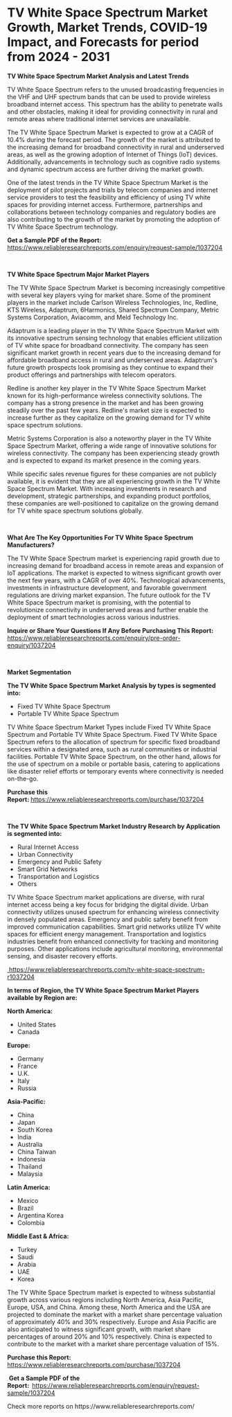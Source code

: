 <p><h1>TV White Space Spectrum Market Growth, Market Trends, COVID-19 Impact, and Forecasts for period from 2024 - 2031</h1></p><p><strong>TV White Space Spectrum Market Analysis and Latest Trends</strong></p>
<p><p>TV White Space Spectrum refers to the unused broadcasting frequencies in the VHF and UHF spectrum bands that can be used to provide wireless broadband internet access. This spectrum has the ability to penetrate walls and other obstacles, making it ideal for providing connectivity in rural and remote areas where traditional internet services are unavailable.</p><p>The TV White Space Spectrum Market is expected to grow at a CAGR of 10.4% during the forecast period. The growth of the market is attributed to the increasing demand for broadband connectivity in rural and underserved areas, as well as the growing adoption of Internet of Things (IoT) devices. Additionally, advancements in technology such as cognitive radio systems and dynamic spectrum access are further driving the market growth.</p><p>One of the latest trends in the TV White Space Spectrum Market is the deployment of pilot projects and trials by telecom companies and internet service providers to test the feasibility and efficiency of using TV white spaces for providing internet access. Furthermore, partnerships and collaborations between technology companies and regulatory bodies are also contributing to the growth of the market by promoting the adoption of TV White Space Spectrum technology.</p></p>
<p><strong>Get a Sample PDF of the Report:&nbsp;</strong> <a href="https://www.reliableresearchreports.com/enquiry/request-sample/1037204">https://www.reliableresearchreports.com/enquiry/request-sample/1037204</a></p>
<p>&nbsp;</p>
<p><strong>TV White Space Spectrum Major Market Players</strong></p>
<p><p>The TV White Space Spectrum Market is becoming increasingly competitive with several key players vying for market share. Some of the prominent players in the market include Carlson Wireless Technologies, Inc, Redline, KTS Wireless, Adaptrum, 6Harmonics, Shared Spectrum Company, Metric Systems Corporation, Aviacomm, and Meld Technology Inc.</p><p>Adaptrum is a leading player in the TV White Space Spectrum Market with its innovative spectrum sensing technology that enables efficient utilization of TV white space for broadband connectivity. The company has seen significant market growth in recent years due to the increasing demand for affordable broadband access in rural and underserved areas. Adaptrum's future growth prospects look promising as they continue to expand their product offerings and partnerships with telecom operators.</p><p>Redline is another key player in the TV White Space Spectrum Market known for its high-performance wireless connectivity solutions. The company has a strong presence in the market and has been growing steadily over the past few years. Redline's market size is expected to increase further as they capitalize on the growing demand for TV white space spectrum solutions.</p><p>Metric Systems Corporation is also a noteworthy player in the TV White Space Spectrum Market, offering a wide range of innovative solutions for wireless connectivity. The company has been experiencing steady growth and is expected to expand its market presence in the coming years.</p><p>While specific sales revenue figures for these companies are not publicly available, it is evident that they are all experiencing growth in the TV White Space Spectrum Market. With increasing investments in research and development, strategic partnerships, and expanding product portfolios, these companies are well-positioned to capitalize on the growing demand for TV white space spectrum solutions globally.</p></p>
<p>&nbsp;</p>
<p><strong>What Are The Key Opportunities For TV White Space Spectrum Manufacturers?</strong></p>
<p><p>The TV White Space Spectrum market is experiencing rapid growth due to increasing demand for broadband access in remote areas and expansion of IoT applications. The market is expected to witness significant growth over the next few years, with a CAGR of over 40%. Technological advancements, investments in infrastructure development, and favorable government regulations are driving market expansion. The future outlook for the TV White Space Spectrum market is promising, with the potential to revolutionize connectivity in underserved areas and further enable the deployment of smart technologies across various industries.</p></p>
<p><strong>Inquire or Share Your Questions If Any Before Purchasing This Report:</strong> <a href="https://www.reliableresearchreports.com/enquiry/pre-order-enquiry/1037204">https://www.reliableresearchreports.com/enquiry/pre-order-enquiry/1037204</a></p>
<p>&nbsp;</p>
<p><strong>Market Segmentation</strong></p>
<p><strong>The TV White Space Spectrum Market Analysis by types is segmented into:</strong></p>
<p><ul><li>Fixed TV White Space Spectrum</li><li>Portable TV White Space Spectrum</li></ul></p>
<p><p>TV White Space Spectrum Market Types include Fixed TV White Space Spectrum and Portable TV White Space Spectrum. Fixed TV White Space Spectrum refers to the allocation of spectrum for specific fixed broadband services within a designated area, such as rural communities or industrial facilities. Portable TV White Space Spectrum, on the other hand, allows for the use of spectrum on a mobile or portable basis, catering to applications like disaster relief efforts or temporary events where connectivity is needed on-the-go.</p></p>
<p><strong>Purchase this Report:&nbsp;</strong><a href="https://www.reliableresearchreports.com/purchase/1037204">https://www.reliableresearchreports.com/purchase/1037204</a></p>
<p>&nbsp;</p>
<p><strong>The TV White Space Spectrum Market Industry Research by Application is segmented into:</strong></p>
<p><ul><li>Rural Internet Access</li><li>Urban Connectivity</li><li>Emergency and Public Safety</li><li>Smart Grid Networks</li><li>Transportation and Logistics</li><li>Others</li></ul></p>
<p><p>TV White Space Spectrum market applications are diverse, with rural internet access being a key focus for bridging the digital divide. Urban connectivity utilizes unused spectrum for enhancing wireless connectivity in densely populated areas. Emergency and public safety benefit from improved communication capabilities. Smart grid networks utilize TV white spaces for efficient energy management. Transportation and logistics industries benefit from enhanced connectivity for tracking and monitoring purposes. Other applications include agricultural monitoring, environmental sensing, and disaster recovery efforts.</p></p>
<p><a href="https://www.reliableresearchreports.com/tv-white-space-spectrum-r1037204">&nbsp;https://www.reliableresearchreports.com/tv-white-space-spectrum-r1037204</a></p>
<p><strong>In terms of Region, the TV White Space Spectrum Market Players available by Region are:</strong></p>
<p>
    <p> <strong> North America: </strong>
        <ul>
            <li>United States</li>
            <li>Canada</li>
        </ul>
        </p> 
    <p> <strong> Europe: </strong>
        <ul>
            <li>Germany</li>
            <li>France</li>
            <li>U.K.</li>
            <li>Italy</li>
            <li>Russia</li>
        </ul>
        </p> 
    <p> <strong> Asia-Pacific: </strong>
        <ul>
            <li>China</li>
            <li>Japan</li>
            <li>South Korea</li>
            <li>India</li>
            <li>Australia</li>
            <li>China Taiwan</li>
            <li>Indonesia</li>
            <li>Thailand</li>
            <li>Malaysia</li>
        </ul>
        </p> 
    <p> <strong> Latin America: </strong>
        <ul>
            <li>Mexico</li>
            <li>Brazil</li>
            <li>Argentina Korea</li>
            <li>Colombia</li>
        </ul>
        </p> 
    <p> <strong> Middle East & Africa: </strong>
        <ul>
            <li>Turkey</li>
            <li>Saudi</li>
            <li>Arabia</li>
            <li>UAE</li>
            <li>Korea</li>
        </ul>
    </p>
    </p>
<p><p>The TV White Space Spectrum market is expected to witness substantial growth across various regions including North America, Asia Pacific, Europe, USA, and China. Among these, North America and the USA are projected to dominate the market with a market share percentage valuation of approximately 40% and 30% respectively. Europe and Asia Pacific are also anticipated to witness significant growth, with market share percentages of around 20% and 10% respectively. China is expected to contribute to the market with a market share percentage valuation of 15%.</p></p>
<p><strong>Purchase this Report: </strong><a href="https://www.reliableresearchreports.com/purchase/1037204">https://www.reliableresearchreports.com/purchase/1037204</a></p>
<p>&nbsp;<strong>Get a Sample PDF of the Report:&nbsp;&nbsp;</strong><a href="https://www.reliableresearchreports.com/enquiry/request-sample/1037204">https://www.reliableresearchreports.com/enquiry/request-sample/1037204</a></p>
<p><strong></strong></p>
<p>Check more reports on https://www.reliableresearchreports.com/</p>